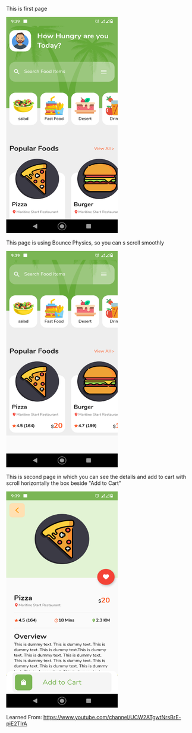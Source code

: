 This is first page


<img src="assets/screenshots/show_one.png" width="300" height="580">

This page is using Bounce Physics, so you can s scroll smoothly

<img src="assets/screenshots/show_two.png" width="300" height="580">

This is second page in which you can see the details and add to cart with scroll horizontally the box beside "Add to Cart"

<img src="assets/screenshots/show_three.png" width="300" height="580">

Learned From: https://www.youtube.com/channel/UCW2ATgwtNrsBrE-piE2TIrA
